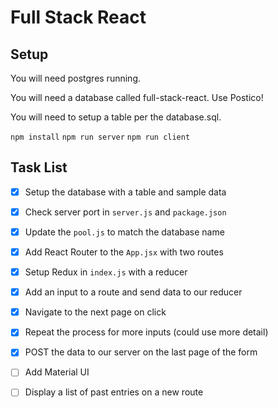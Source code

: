 # Full Stack React

## Setup

You will need postgres running.

You will need a database called full-stack-react.
Use Postico!

You will need to setup a table per the database.sql.

`npm install`
`npm run server`
`npm run client`

## Task List

- [x] Setup the database with a table and sample data
- [x] Check server port in `server.js` and `package.json`
- [x] Update the `pool.js` to match the database name
- [x] Add React Router to the `App.jsx` with two routes
- [x] Setup Redux in `index.js` with a reducer
- [x] Add an input to a route and send data to our reducer
- [x] Navigate to the next page on click
- [x] Repeat the process for more inputs (could use more detail)
- [x] POST the data to our server on the last page of the form
- [ ] Add Material UI
- [ ] Display a list of past entries on a new route



